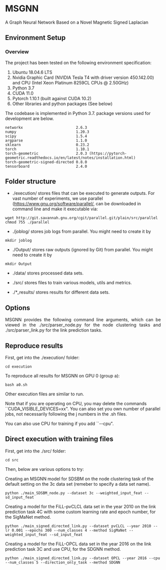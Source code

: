 # MSGNN
A Graph Neural Network Based on a Novel Magnetic Signed Laplacian

## Environment Setup
### Overview
<!-- The underlying project environment composes of following componenets: -->
The project has been tested on the following environment specification:
1. Ubuntu 18.04.6 LTS
2. Nvidia Graphic Card (NVIDIA Tesla T4 with driver version 450.142.00) and CPU (Intel Xeon Platinum 8259CL CPUs @ 2.50GHz)
3. Python 3.7
4. CUDA 11.0
5. Pytorch 1.10.1 (built against CUDA 10.2)
6. Other libraries and python packages (See below)

The codebase is implemented in Python 3.7. package versions used for development are below.
```
networkx                        2.6.3
numpy                           1.20.3
scipy                           1.5.4
argparse                        1.1.0
sklearn                         0.23.2
torch                           1.10.1
torch-geometric                 2.0.3 (https://pytorch-geometric.readthedocs.io/en/latest/notes/installation.html)
torch-geometric-signed-directed 0.8.0
tensorboard                     2.4.0
```

## Folder structure
- ./execution/ stores files that can be executed to generate outputs. For vast number of experiments, we use parallel (https://www.gnu.org/software/parallel/, can be downloaded in command line and make it executable via:
```
wget http://git.savannah.gnu.org/cgit/parallel.git/plain/src/parallel
chmod 755 ./parallel
```

- ./joblog/ stores job logs from parallel. 
You might need to create it by 
```
mkdir joblog
```

- ./Output/ stores raw outputs (ignored by Git) from parallel.
You might need to create it by 
```
mkdir Output
```

- ./data/ stores processed data sets.

- ./src/ stores files to train various models, utils and metrics.

- ./*_results/ stores results for different data sets.

## Options
<p align="justify">
MSGNN provides the following command line arguments, which can be viewed in the ./src/parser_node.py for the node clustering tasks and ./src/parser_link.py for the link prediction tasks.
</p>

## Reproduce results
First, get into the ./execution/ folder:
```
cd execution
```
To reproduce all results for MSGNN on GPU 0 (group a):
```
bash a0.sh
```
Other execution files are similar to run.

Note that if you are operating on CPU, you may delete the commands ``CUDA_VISIBLE_DEVICES=xx". You can also set you own number of parallel jobs, not necessarily following the j numbers in the .sh files.

You can also use CPU for training if you add ``--cpu".

## Direct execution with training files

First, get into the ./src/ folder:
```
cd src
```
Then, below are various options to try:

Creating an MSGNN model for SDSBM on the node clustering task of the default setting on the 3c data set (remeber to specify a data set name).
```
python ./main_SDSBM_node.py --dataset 3c --weighted_input_feat --sd_input_feat
```
Creating a model for the FiLL-pvCLCL data set in the year 2010 on the link prediction task 4C with some custom learning rate and epoch number, for the SigMaNet method.
```
python ./main_signed_directed_link.py --dataset pvCLCL --year 2010 --lr 0.001 --epochs 300 --num_classes 4 --method SigMaNet --weighted_input_feat --sd_input_feat
```
Creating a model for the FiLL-OPCL data set in the year 2016 on the link prediction task 3C and use CPU, for the SDGNN method.
```
python ./main_signed_directed_link.py --dataset OPCL --year 2016 --cpu --num_classes 5 --direction_only_task --method SDGNN
```
